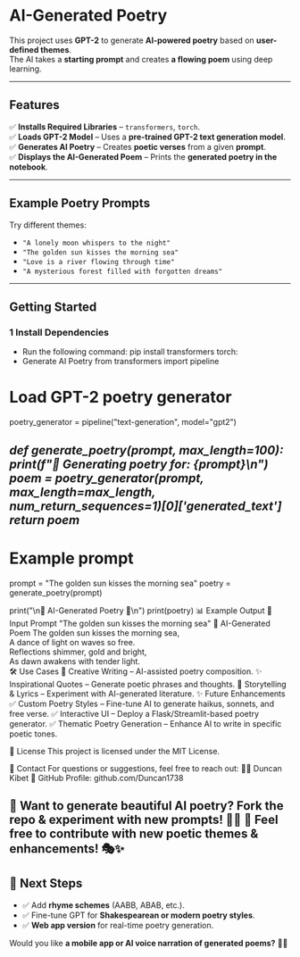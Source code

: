 # AI-Generated Poetry  

This project uses **GPT-2** to generate **AI-powered poetry** based on **user-defined themes**.  
The AI takes a **starting prompt** and creates **a flowing poem** using deep learning.

---

##  Features
✅ **Installs Required Libraries** – `transformers`, `torch`.  
✅ **Loads GPT-2 Model** – Uses a **pre-trained GPT-2 text generation model**.  
✅ **Generates AI Poetry** – Creates **poetic verses** from a given **prompt**.  
✅ **Displays the AI-Generated Poem** – Prints the **generated poetry in the notebook**.  

---

##  Example Poetry Prompts
Try different themes:
-  `"A lonely moon whispers to the night"`
-  `"The golden sun kisses the morning sea"`
-  `"Love is a river flowing through time"`
-  `"A mysterious forest filled with forgotten dreams"`

---

##  Getting Started

### **1 Install Dependencies**
- Run the following command:
pip install transformers torch:
- Generate AI Poetry
from transformers import pipeline
# Load GPT-2 poetry generator
poetry_generator = pipeline("text-generation", model="gpt2")

***def generate_poetry(prompt, max_length=100):
    print(f"🌿 Generating poetry for: {prompt}\n")
    poem = poetry_generator(prompt, max_length=max_length, num_return_sequences=1)[0]['generated_text']
    return poem***
---
# Example prompt
prompt = "The golden sun kisses the morning sea"
poetry = generate_poetry(prompt)

print("\n🌟 AI-Generated Poetry 🌟\n")
print(poetry)
📊 Example Output
🔹 Input Prompt
"The golden sun kisses the morning sea"
🔹 AI-Generated Poem
The golden sun kisses the morning sea,  
A dance of light on waves so free.  
Reflections shimmer, gold and bright,  
As dawn awakens with tender light.  
🛠️ Use Cases
📖 Creative Writing – AI-assisted poetry composition.
✨ Inspirational Quotes – Generate poetic phrases and thoughts.
🎵 Storytelling & Lyrics – Experiment with AI-generated literature.
✨ Future Enhancements
✅ Custom Poetry Styles – Fine-tune AI to generate haikus, sonnets, and free verse.
✅ Interactive UI – Deploy a Flask/Streamlit-based poetry generator.
✅ Thematic Poetry Generation – Enhance AI to write in specific poetic tones.

📜 License
This project is licensed under the MIT License.

📧 Contact
For questions or suggestions, feel free to reach out:
👨‍💻 Duncan Kibet
📌 GitHub Profile: github.com/Duncan1738

📜 Want to generate beautiful AI poetry? Fork the repo & experiment with new prompts! 🚀🔥
📢 Feel free to contribute with new poetic themes & enhancements! 🎭✨
---

## **🚀 Next Steps**
- ✅ Add **rhyme schemes** (AABB, ABAB, etc.).  
- ✅ Fine-tune GPT for **Shakespearean or modern poetry styles**.  
- ✅ **Web app version** for real-time poetry generation.  

Would you like **a mobile app or AI voice narration of generated poems?** 🚀📜
